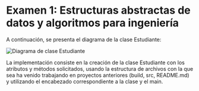 # Examen 1: Estructuras abstractas de datos y algoritmos para ingeniería

A continuación, se presenta el diagrama de la clase Estudiante:

![Diagrama de clase Estudiante](https://viewer.diagrams.net/?tags=%7B%7D&highlight=0000ff&edit=_blank&layers=1&nav=1&title=Examen%201.drawio#R7Zhrb5swFIZ%2FDVI3KROXkLYfC%2Bl17dbb2n2bHDDg1diZcZrLr98xmFtJmmRTVKmbFCn49cHG532OHWI4fjo7FWicXPEQU8M2w5nhDA3btmzXgi%2BlzAvFHbiFEAsS6qBauCMLrEVTqxMS4qwVKDmnkozbYsAZw4FsaUgIPm2HRZy2Zx2jGHeEuwDRrvpIQpkU6oG9X%2BtnmMRJObM1OCx6UlQG65VkCQr5tCE5x4bjC85lcZXOfExV8sq8PJ7PH%2Bnl0%2BD04ib7hb55n%2B%2B%2FPPSKwU62uaVagsBM%2FvHQi6fo5Oyh%2F%2FP7%2BPrkZmqeHo0uevoW8xnRic7XcSYnIUFMYr1qOS9TmU1JShGDlhdxJu90DyTCQ5TEDK4DeEIsQHjGQhJw4Uh3SD4GNUgIDS%2FRnE%2FUOjKJgqey5SVckAUMiyh0WSBAt5AaKHvQirhTd4JsgipwBjHXZXKsSrpEmdQxAacUjTMyyh9YhaRIxIR5XEqelgPxCQtxqFuV23lDCv5U8aPu39ASbZ3KBp41gNQWnWKeYinmEKJ7K9rmZQHq9rSG1zrUWtIA1za1iHTBxNXY1XS3UGCIxZCE7eYbLJtv0J4OUTCeIYk9lcasiSJcNJZaSzmgW8BqdWA1fNs4MnsgMp6OhFqX4Rzl1ArCYkM9pGOZlV8NmMEP2QCX4kiuxDYbowCGu8xjhv1audX5UBKHeyOaI5OQMMQsR0oiiQrq1FOMOWEyT5jrwQfS6pufXMOFB%2FKhbdVt%2BKhwIX3OYDGI5JhhQHqKFdZLAHy1wNcDOG%2F7upa3wWrcWsZv67LdcVn5C56QCJwJCGeVy5BuJD%2B%2BO2tf2YgSmVJ9uSsAXPuNAeh3y%2Fylw5Tkp5DOhrV0h15jfwpGquFKv%2B8VDsOe1WHC6TLhLPGfohGm1zwjUhHqDEUR%2B4KLt6rq%2FYPNTD3YkafuEk9hsWb9a2NP7%2BCt7dtv7OCtHaAu%2Fw%2Fvrvx3xcDBhju70%2F97CHzr%2BZbsXzwHFz1P%2FlhEX3uSLDu%2FcwiuuMqDOGcRF2nu7957dbXj1qZGr3R14x%2BIO7PVWXpgP2CRl6vwG3W71y3iRoWX9axP9xG8Jv7HYFMM3P4bY9D93favHdtrXF39grjx26A9sHZ1jkOz%2FiujeGOr%2FxByjn8D)

La implementación consiste en la creación de la clase Estudiante con los atributos y métodos solicitados, usando la estructura de archivos con la que sea ha venido trabajando en proyectos anteriores (build, src, README.md) y utilizando el encabezado correspondiente a la clase y el main.